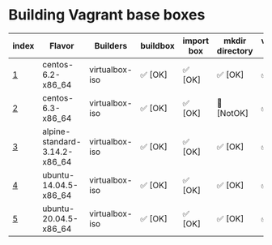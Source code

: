 # Building Vagrant base boxes

| index | Flavor | Builders | buildbox | import box | mkdir directory | vagrant init | problem |
| ----- | ------ | -------- | -------- | -----------| --------------- | -------------| ------- |
| [1]() | centos-6.2-x86_64 | virtualbox-iso | ✅  [OK] | ✅ [OK]| ✅ [OK] | ✅ [OK]| |
| [2]() | centos-6.3-x86_64 | virtualbox-iso | ✅  [OK]| ✅ [OK]| 💩 [NotOK] | ✅ [OK] | [❗ [detail] ](../../centos-6.3-x86_64/problem.md) |
| [3]() | alpine-standard-3.14.2-x86_64 | virtualbox-iso | ✅ [OK]| ✅ [OK] | ✅  [OK] | ✅  [OK]| |
| [4]() | ubuntu-14.04.5-x86_64 | virtualbox-iso | ✅  [OK]| ✅  [OK]| ✅  [OK] | ✅ [OK] | |
| [5]() | ubuntu-20.04.5-x86_64 | virtualbox-iso | ✅  [OK]| ✅  [OK]| ✅  [OK] | ✅ [OK] | |